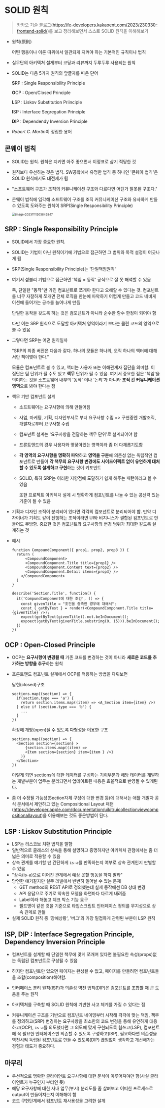 # SOLID 원칙

> 카카오 기술 블로그(https://fe-developers.kakaoent.com/2023/230330-frontend-solid/)를 보고 정리해보면서 스스로 SOLID 원칙을 이해해보기

- 원칙(原則)

  어떤 행동이나 이론 따위에서 일관되게 지켜야 하는 기본적인 규칙이나 법칙

- 실무단의 아키텍처 설계부터 코딩과 리뷰까지 두루두루 사용되는 원칙

- SOLID는 다음 5가지 원칙의 앞글자를 따온 단어

  **S**RP : Single Responsibility Principle

  **O**CP : Open/Closed Principle

  **L**SP : Liskov Substitution Priinciple

  **I**SP : Interface Segregation Principle

  **D**IP : Dependendy Inversion Principle

- *Robert C*. *Martin*이 정립한 용어

## 콘웨이 법칙

- SOLID는 원칙. 원칙은 지키면 아주 좋으면서 이정표로 삼기 적당한 것

- 원칙보다 우선하는 것은 법칙. SW공학에서 유명한 법칙 중 하나인 '콘웨이 법칙'은 SOLID 원칙에서도 대전제가 됨

- "소프트웨어 구조가 조직의 커뮤니케이션 구조와 다르다면 어딘가 잘못된 구조다."

- 콘웨이 법칙에 입각해 소프트웨어 구조를 조직 커뮤니케이션 구조와 유사하게 만들 수 있도록 도와주는 원칙이 SRP(Single Responsibility Principle)

  <img src="/Users/edgar/Documents/TILv2/Frontend/SOLID.assets/image-20231111203842847.png" alt="image-20231111203842847" style="zoom:67%;" />

## SRP : Single Responsibility Principle

- SOLID에서 가장 중요한 원칙.

- SOLID는 기법이 아닌 원칙이기에 기법으로 접근하면 그 범위와 목적 설정이 어긋나게 됨

- SRP(Single Responsibility Principle)는 '단일책임원칙'

- 여기서 섣불리 기법으로 접근하면 '책임 = 동작' 공식으로 잘 못 해석할 수 있음

  즉, 단일한 "동작"만 가진 컴포넌트로 쪼개야 한다고 오해할 수 있다는 것. 컴포넌트를 너무 자잘하게 쪼개면 전체 로직을 한눈에 파악하기 어렵게 만들고 코드 네비게이션에 들어가는 공수를 늘어나게 만듬

  단일한 동작을 갖도록 하는 것은 컴포넌트가 아니라 순수한 함수 한정이 되어야 함

  다만 이는 SRP 원칙으로 도달할 아키텍처 영역이라기 보다는 클린 코드의 영역으로 볼 수 있음

- 그렇다면 SRP는 어떤 원칙일까

  "SRP의 최종 버전은 다음과 같다. 하나의 모듈은 하나의, 오직 하나의 액터에 대해서만 책이몆야 한다."

  모듈은 컴포넌트로 볼 수 있고, 액터는 사용자 또는 이해관계자 집단을 의미함. 이 집단은 팀 단위가 될 수도 있고 **책무** 단위가 될 수 있음. 여기서 중요한 점은 '책임'을 의미하는 것을 소프트웨어 내부의 '동작' 이나 '논리'가 아니라 **조직 간 커뮤니케이션 영역**으로 봐야 한다는 점

- 책무 기반 컴포넌트 설계

  - 소프트웨어는 요구사항에 의해 만들어짐

  - 사업, 마케팅, 기획, 디자인부서로 부터 요구사항 수립 => 구현중엔 개발조직, 개발자로부터 요구사항 수립

  - 컴포넌트 설계는 '요구사항을 전달하는 책무 단위'로 설계되어야 함

  - 프론트엔드의 경우 사용자와 맞닿아있는 영역이라 좀 더 다채롭기도함

  - **각 영역의 요구사항을 명확히 파악**하고 **영역을 구분**해 의존성 없는 독립적인 컴포넌트로 만들어 **각 책무의 요구사항 변경에도 사이드이펙트 없이 유연하게 대처할 수 있도록 설계하고 구현**하는 것이 키포인트

  - SOLID, 특히 SRP는 이러한 지향점에 도달하기 쉽게 해주는 패턴이라고 볼 수 있음

    또한 프로젝트 아키텍처 설계 시 명확하게 컴포넌트를 나눌 수 있는 공신력 있는 기준이 될 수 있음

- 기획과 디자인 조직이 분리되어 있다면 각각의 컴포넌트로 분리되어야 함. 만약 디자이너가 기획도 같이 진행하는 조직이라면 UI와 비지니스가 결합된 컴포넌트로 만들어도 무방함. 중요한 것은 컴포넌트와 요구사항의 변경 범위가 최대한 같도록 설계하는 것

- 예시

  ```react
  function CompoundComponent({ prop1, prop2, prop3 }) {
    return (
    	<CompoundComponent>
      	<CompoundComponent.Title title={prop1} />
        <CompoundComponent.Content text={prop2} />
        <CompoundComponent.Detail items={prop3} />
      </CompoundComponent>
    )
  }
  ```

  ```react
  describe('Section.Title', function() {
    it('CompundComponent에 대한 조건', () => {
      const givenTitle = "조건을 충족한 경우에 대해서";
      const { getByTest } = render(<CompoundComponent.Title title={givenTitle} />);
      expect(getByText(givenTitle)).not.beInDocument();
      expoect(getByText(givenTitle.substring(0, 15))).beInDocument();
    })
  })
  ```

## OCP : Open-Closed Principle

- OCP는 **요구사항이 변경될 때** 기존 코드를 변경하는 것이 아니라 **새로운 코드를 추가하는 방향을 추구**하는 원칙

- 프론트엔드 컴포넌트 설계에서 OCP를 적용하는 방법을 다뤄보면

  닫힌(closed)구조

  ```react
  sections.map((section) => {
    if(section.type === 'a') {
      return section.items.map((item) => <A_Section item={item} />)
    } else if (section.type === 'b') {
      ...
    }
  })
  ```

  확장에 개방(open)될 수 있도록 다형성을 이용한 구조

  ```react
  sections.map((section) => {
    <Section section={section} >
    	{section.items.map((item) => 
      	<Item section={section} item={item } />}                  
      )}
    </Section>
  })
  ```

  이렇게 되면 sections에 대한 데이터를 구성하는 기획부분과 해당 데이터를 개발하는 개발부분이 업무는 분리되면서 업데이트된 내용은 효율적으로 반영될 수 있게된다.

- 좀 더 수정될 가능성(Section자체 구성에 대한 변경 등)에 대해서는 애플 개발자 공식 문서에서 제안하고 있는 Compositional Layout 패턴(https://developer.apple.com/documentation/uikit/uicollectionviewcompositionallayout)을 이용해보는 것도 좋은방법이 된다.

## LSP : Liskov Substitution Principle

- LSP는 리스코브 치환 법칙을 말함
- 일반적으로 클래스의 상속을 통해 설명하고 증명하지만 아키텍처 관점에서는 좀 더 넓은 의미로 적용할 수 있음
- 상속 관계를 얘기할 땐 간단하게 `is-a`를 만족하는지 여부로 상속 관계인지 판별할 수 있음
- "상속(is-a)으로 이어진 관계에서 예상 못할 행동을 하지 말라"
- 당연한 얘기같지만 실무 레벨에서 빈번히 일어날 수 있는 문제
  - GET method의 REST API로 정의했는데 실제 동작에선 DB 상태 변경
  - API 응답으로 주기로 약속한 모델을 화면마다 다르게 내려줌
  - Label이라 해놓고 체크 박스 기능 요구
  - 필드명이 같은 것을 기준으로 타입스크립트 인터페이스 정의를 무지성으로 상속 관계로 만듦
- 실제 SOLID 원칙 중 '장애상황', '버그'와 가장 밀접하게 관련된 부분이 LSP 원칙

## ISP, DIP : Interface Segregation Principle, Dependency Inversion Principle

- 컴포넌트를 설계할 때 단일한 책무에 맞게 쪼개져 있다면 불필요한 속성(props)없는 독립된 컴포넌트로 구성될 수 있음
- 하지만 컴포넌트만 있으면 페이지는 완성될 수 없고, 페이지를 만들려면 컴포넌트들을 조합(composition)해야함.
- 인터페이스 분리 원칙(ISP)과 의존성 역전 법칙(DIP)은 컴포넌트를 조합할 때 큰 도움을 주는 원칙



- 아키텍처를 구축할 때 SOLID 원칙에 기반한 사고 체계를 가질 수 있다는 점
- 커뮤니케이션 구조를 기반으로 컴포넌트 네이밍부터 시작해 각각에 맞는 책임, 책무를 정의하고(SRP) 변경하는 요구사항을 최소한의 코드 변경을 통해 유연하게 대응하고(OCP), `is-a`를 의도했다면 그 의도에 맞게 구현되도록 힘쓰고(LSP), 컴포넌트에 꼭 필요한 인터페이스만 의존할 수 있도록 구성하고(ISP), 필요하다면 의존성을 역전시켜 독립된 컴포넌트로 만들 수 있도록(DIP) 끊임없이 생각하고 개선해가는 경험과 태도가 중요하다.

## 마무리

- 우선적으로 명확한 클라이언트 요구사항에 대한 분석이 이루어져야만 함(사실 클라이언트가 누구인지 부터인 듯)
- 해당 요구사항에 대한 사내 업무(부서) 분리도를 좀 살펴보고 어떠한 프로세스로 output이 만들어지는지 이해해야 함
- 코드 구현단계에서 컴포넌트 재사용성을 고려한 설계